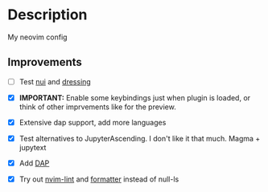 # Description

My neovim config

## Improvements

- [ ] Test [nui](https://github.com/MunifTanjim/nui.nvim) and [dressing](https://github.com/stevearc/dressing.nvim)

- [x] **IMPORTANT:** Enable some keybindings just when plugin is loaded, or think of other imprvements like for the preview.
- [x] Extensive dap support, add more languages
- [x] Test alternatives to JupyterAscending. I don't like it that much. Magma + jupytext



- [x] Add [DAP](https://github.com/mfussenegger/nvim-dap)

- [x] Try out [nvim-lint](https://github.com/mfussenegger/nvim-lint) and [formatter](https://github.com/mhartington/formatter.nvim) instead of null-ls
